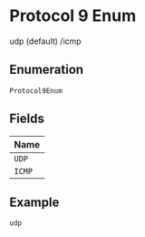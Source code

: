 
# Protocol 9 Enum

udp (default) /icmp

## Enumeration

`Protocol9Enum`

## Fields

| Name |
|  --- |
| `UDP` |
| `ICMP` |

## Example

```
udp
```

